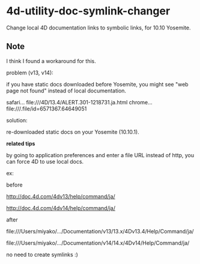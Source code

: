 4d-utility-doc-symlink-changer
==============================

Change local 4D documentation links to symbolic links, for 10.10 Yosemite.

Note
----

I think I found a workaround for this.

problem (v13, v14):

if you have static docs downloaded before Yosemite, you might see "web
page not found" instead of local documentation.

safari... file:///4D/13.4/ALERT.301-1218731.ja.html
chrome... file:///.file/id=6571367.64649051




solution:

re-downloaded static docs on your Yosemite (10.10.1).

**related tips**

by going to application preferences and enter a file URL instead of http,
you can force 4D to use local docs.

ex:

before

http://doc.4d.com/4dv13/help/command/ja/

http://doc.4d.com/4dv14/help/command/ja/


after

file:///Users/miyako/.../Documentation/v13/13.x/4Dv13.4/Help/Command/ja/

file:///Users/miyako/.../Documentation/v14/14.x/4Dv14/Help/Command/ja/


no need to create symlinks :)
